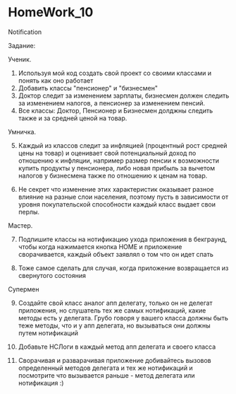 # HomeWork_10
Notification

Задание:

Ученик.

1. Используя мой код создать свой проект со своими классами и понять как оно работает
2. Добавить классы "пенсионер" и "бизнесмен"
3. Доктор следит за изменением зарплаты, бизнесмен должен следить за изменением налогов, а пенсионер за изменением пенсий.
4. Все классы: Доктор, Пенсионер и Бизнесмен долджны следить также и за средней ценой на товар.

Умничка.

5. Каждый из классов следит за инфляцией (процентный рост средней цены на товар) и оценивает свой потенциальный доход по отношению к инфляции, например размер пенсии к возможности купить продукты у пенсионера, либо новая прибыль за вычетом налогов у бизнесмена также по отношению к ценам на товар.

6. Не секрет что изменение этих характеристик оказывает разное влияние на разные слои населения, поэтому пусть в зависимости от уровня покупательской способности каждый класс выдает свои перлы.

Мастер.

7. Подпишите классы на нотификацию ухода приложения в бекграунд, чтобы когда нажимается кнопка HOME и приложение сворачивается, каждый объект заявлял о том что он идет спать

8. Тоже самое сделать для случая, когда приложение возвращается из свернутого состояния

Супермен

9. Создайте свой класс аналог апп делегату, только он не делегат приложения, но слушатель тех же самых нотификаций, какие методы есть у делегата. Грубо говоря у вашего класса должны быть теже методы, что и у апп делегата, но вызываться они должны путем нотификаций

10. Добавьте НСЛоги в каждый метод апп делегата и своего класса

11. Сворачивая и разварачивая приложение добивайтесь вызовов определенный методов делегата и тех же нотификаций и посмотрите что вызывается раньше - метод делегата или нотификация :)
